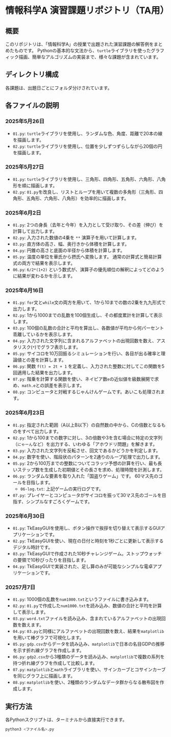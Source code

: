 # 情報科学A 演習課題リポジトリ（TA用）

## 概要
このリポジトリは、「情報科学A」の授業で出題された演習課題の解答例をまとめたものです。 Pythonの基本的な文法から、`turtle`ライブラリを使ったグラフィック描画、簡単なアルゴリズムの実装まで、様々な課題が含まれています。

## ディレクトリ構成
各課題は、出題日ごとにフォルダ分けされています。

## 各ファイルの説明

### 2025年5月26日
* `01.py`: `turtle`ライブラリを使用し、ランダムな色、角度、距離で20本の線を描画します。
* `02.py`: `turtle`ライブラリを使用し、位置を少しずつずらしながら20個の円を描画します。

### 2025年5月27日
* `01.py`: `turtle`ライブラリを使用し、三角形、四角形、五角形、六角形、八角形を順に描画します。
* `02.py`: `01.py`を改良し、リストとループを用いて複数の多角形（三角形、四角形、五角形、六角形、八角形）を効率的に描画します。

### 2025年6月2日
* `01.py`: 2つの身長（去年と今年）を入力として受け取り、その差（伸び）を計算して出力します。
* `02.py`: 入力された数値の4乗を `**` 演算子を用いて計算します。
* `03.py`: 直方体の高さ、幅、奥行きから体積を計算します。
* `04.py`: 円錐の高さと底面の半径から体積を計算します。
* `05.py`: 温度の単位を華氏から摂氏へ変換します。 通常の計算式と簡易計算式の両方で結果を表示します。
* `06.py`: `6/2*(1+2)` という数式が、演算子の優先順位の解釈によってどのように結果が変わるかを示します。

### 2025年6月16日
* `01.py`: `for`文と`while`文の両方を用いて、1から10までの数の2乗を九九形式で出力します。
* `02.py`: 1から1000までの乱数を100個生成し、その都度累計を計算して表示します。
* `03.py`: 100個の乱数の合計と平均を算出し、各数値が平均から何パーセント乖離しているかを表示します。
* `04.py`: 入力された文字列に含まれるアルファベットの出現回数を数え、アスタリスク(`*`)でグラフ表示します。
* `05.py`: サイコロを10万回振るシミュレーションを行い、各目が出る確率と理論値との差を計算します。
* `06.py`: 関数 `f(t) = 2t + 1` を定義し、入力された整数に対してこの関数を5回適用した結果を出力します。
* `07.py`: 階乗を計算する関数を使い、ネイピア数`e`の近似値を級数展開で求め、`math.e`との誤差を表示します。
* `08.py`: コンピュータと対戦するじゃんけんゲームです。あいこも処理されます。

### 2025年6月23日
* `01.py`: 指定された範囲（A以上B以下）の自然数の中から、Cの倍数となるものをすべて出力します。
* `02.py`: 1から100までの数字に対し、3の倍数や3を含む場合に特定の文字列（`にゃーん`など）を出力する、いわゆる「アホウドリ問題」を解きます。
* `03.py`: 入力された文字列を反転させ、回文であるかどうかを判定します。
* `04.py`: 数字を使い、階段状のパターンを2通りのループ処理で出力します。
* `05.py`: 2から100万までの整数についてコラッツ予想の計算を行い、最も長いステップ数を生成した初期値とその長さを求め、処理時間を計測します。
* `06.py`: ランダムな要素を取り入れた「国盗りゲーム」です。 60マス先のゴールを目指します。
    * `06-log.txt`: 上記ゲームの実行ログです。
* `07.py`: プレイヤーとコンピュータがサイコロを振って30マス先のゴールを目指す、シンプルなすごろくゲームです。

### 2025年6月30日
* `01.py`: TkEasyGUIを使用し、ボタン操作で挨拶を切り替えて表示するGUIアプリケーションです。
* `02.py`: TkEasyGUIを使い、現在の日付と時刻を1秒ごとに更新して表示するデジタル時計です。
* `03.py`: TkEasyGUIで作成された10秒チャレンジゲーム。ストップウォッチの要領で10秒ぴったりを目指します。
* `04.py`: TkEasyGUIで実装された、足し算のみが可能なシンプルな電卓アプリケーションです。

### 20257月7日
* `01.py`: 1000個の乱数を`num1000.txt`というファイルに書き込みます。
* `02.py`: `01.py`で作成した`num1000.txt`を読み込み、数値の合計と平均を計算して表示します。
* `03.py`: `word.txt`ファイルを読み込み、含まれているアルファベットの出現回数を数えます。
* `04.py`: `03.py`と同様にアルファベットの出現回数を数え、結果を`matplotlib`を用いて棒グラフで可視化します。
* `05.py`: `gdp.csv`からデータを読み込み、`matplotlib`で日本の名目GDPの推移を示す折れ線グラフを作成します。
* `06.py`: `gdp2.csv`から3種類のデータを読み込み、`matplotlib`で複数の系列を持つ折れ線グラフを作成して比較します。
* `07.py`: `matplotlib`と`math`ライブラリを使い、サインカーブとコサインカーブを同じグラフ上に描画します。
* `08.py`: `matplotlib`を使い、2種類のランダムなデータ群からなる散布図を作成します。

## 実行方法
各Pythonスクリプトは、ターミナルから直接実行できます。

```bash
python3 <ファイル名>.py
